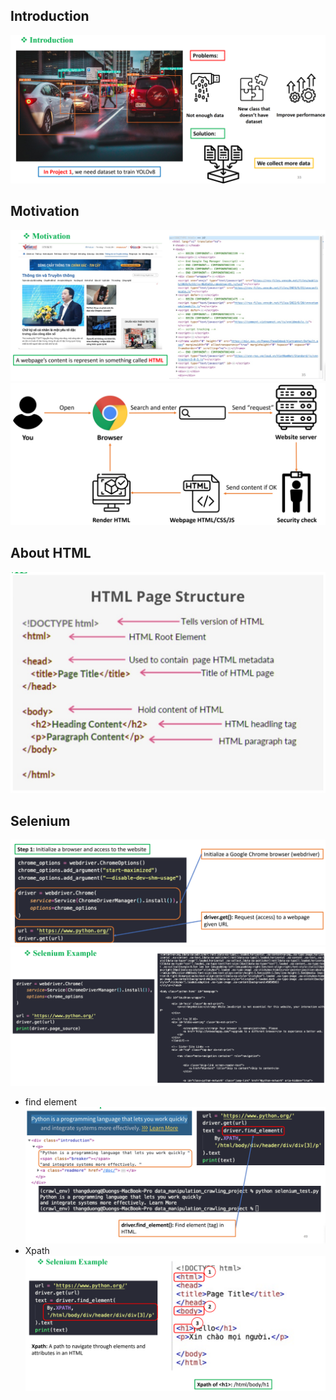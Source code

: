 ## Introduction
![alt text](image.png)
## Motivation
![alt text](image-1.png)
![alt text](image-2.png)
## About HTML
![alt text](image-3.png)
## Selenium
![alt text](image-4.png)
![alt text](image-5.png)
- find element
![alt text](image-6.png)
- Xpath
![alt text](image-7.png)